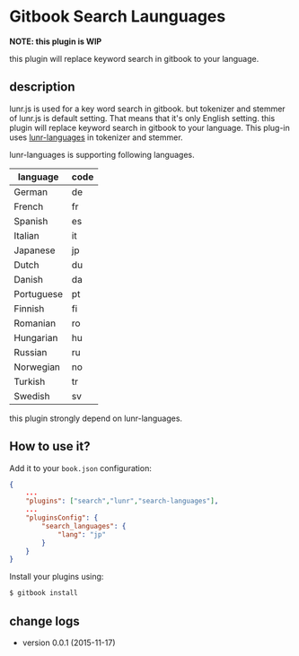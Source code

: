 # Gitbook Search Launguages

**NOTE: this plugin is WIP**

this plugin will replace keyword search in gitbook to your language.

## description

lunr.js is used for a key word search in gitbook.
but tokenizer and stemmer of lunr.js is default setting.
That means that it's only English setting.
this plugin will replace keyword search in gitbook to your language.
This plug-in uses [lunr-languages](https://github.com/MihaiValentin/lunr-languages) in tokenizer and stemmer.

lunr-languages is supporting following languages.

| language | code |
| --- | --- |
| German | de |
| French | fr |
| Spanish | es |
| Italian | it |
| Japanese | jp |
| Dutch | du |
| Danish | da |
| Portuguese | pt |
| Finnish | fi |
| Romanian | ro |
| Hungarian | hu |
| Russian | ru |
| Norwegian | no |
| Turkish | tr |
| Swedish | sv |

this plugin strongly depend on lunr-languages.

## How to use it?

Add it to your `book.json` configuration:

```json
{
	...
    "plugins": ["search","lunr","search-languages"],
	...
    "pluginsConfig": {
        "search_languages": {
            "lang": "jp"
        }
    }
}
```

Install your plugins using:

```bash
$ gitbook install
```

## change logs

* version 0.0.1 (2015-11-17)

